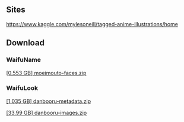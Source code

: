 ## Sites

https://www.kaggle.com/mylesoneill/tagged-anime-illustrations/home

## Download

### WaifuName

[[0.553 GB] moeimouto-faces.zip](https://www.kaggle.com/mylesoneill/tagged-anime-illustrations/downloads/moeimouto-faces.zip/2) 

### WaifuLook

[[1.035 GB] danbooru-metadata.zip](https://www.kaggle.com/mylesoneill/tagged-anime-illustrations/downloads/danbooru-metadata.zip/2)

[[33.99 GB] danbooru-images.zip](https://www.kaggle.com/mylesoneill/tagged-anime-illustrations/downloads/danbooru-images.zip/2)